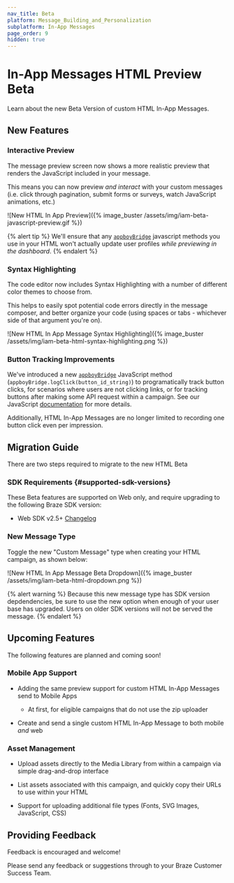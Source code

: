 ```yaml
---
nav_title: Beta
platform: Message_Building_and_Personalization
subplatform: In-App Messages
page_order: 9
hidden: true
---
```


# In-App Messages HTML Preview Beta

Learn about the new Beta Version of custom HTML In-App Messages.

## New Features

### Interactive Preview

The message preview screen now shows a more realistic preview that renders the JavaScript included in your message.

This means you can now preview _and interact_ with your custom messages (i.e. click through pagination, submit forms or surveys, watch JavaScript animations, etc.)

![New HTML In App Preview]({% image_buster /assets/img/iam-beta-javascript-preview.gif %})

{% alert tip %}
We'll ensure that any [`appboyBridge`]({{site.baseurl}}/user_guide/message_building_by_channel/in-app_messages/customize/#javascript-bridge) javascript methods you use in your HTML won't actually update user profiles _while previewing in the dashboard_.
{% endalert %}

### Syntax Highlighting

The code editor now includes Syntax Highlighting with a number of different color themes to choose from.

This helps to easily spot potential code errors directly in the message composer, and better organize your code (using spaces or tabs - whichever side of that argument you're on).

![New HTML In App Message Syntax Highlighting]({% image_buster /assets/img/iam-beta-html-syntax-highlighting.png %})

### Button Tracking Improvements

We've introduced a new [`appboyBridge`][1] JavaScript method (`appboyBridge.logClick(button_id_string)`) to programatically track button clicks, for scenarios where users are not clicking links, or for tracking buttons after making some API request within a campaign. See our JavaScript [documentation](https://js.appboycdn.com/web-sdk/latest/doc/module-appboy.html#.logClick) for more details.

Additionally, HTML In-App Messages are no longer limited to recording one button click even per impression.

## Migration Guide

There are two steps required to migrate to the new HTML Beta

### SDK Requirements {#supported-sdk-versions}

These Beta features are supported on Web only, and require upgrading to the following Braze SDK version:

* Web SDK v2.5+ [Changelog]({{site.baseurl}}/developer_guide/platform_integration_guides/web/changelog/#250)

<!-- * Android SDK v5.0+ [Changelog]({{site.baseurl}}/developer_guide/platform_integration_guides/android/changelog/#500) -->

### New Message Type

Toggle the new "Custom Message" type when creating your HTML campaign, as shown below:

![New HTML In App Message Beta Dropdown]({% image_buster /assets/img/iam-beta-html-dropdown.png %})

{% alert warning %}
Because this new message type has SDK version depdendencies, be sure to use the new option when enough of your user base has upgraded. Users on older SDK versions will not be served the message.
{% endalert %}

<!--
### Cross-Channel HTML Messages

This new HTML message type can now be used across both mobile and web!

As always, it's recommended to [nudge users to upgrade]({{site.baseurl}}/user_guide/engagement_tools/campaigns/ideas_and_strategies/new_features/) their mobile apps before launching campaigns that depend on newer Braze SDK versions.

![New HTML In App Message Cross Channel]({% image_buster /assets/img/iam-beta-html-cross-channel.png %})
-->
## Upcoming Features

The following features are planned and coming soon!

### Mobile App Support

* Adding the same preview support for custom HTML In-App Messages send to Mobile Apps
  - At first, for eligible campaigns that do not use the zip uploader

* Create and send a single custom HTML In-App Message to both mobile _and_ web

### Asset Management

* Upload assets directly to the Media Library from within a campaign via simple drag-and-drop interface

* List assets associated with this campaign, and quickly copy their URLs to use within your HTML

* Support for uploading additional file types (Fonts, SVG Images, JavaScript, CSS)

## Providing Feedback

Feedback is encouraged and welcome! 

Please send any feedback or suggestions through to your Braze Customer Success Team.

[1]: {{site.baseurl}}/user_guide/message_building_by_channel/in-app_messages/customize/#javascript-bridge
